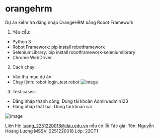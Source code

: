 # orangehrm
Dự án kiểm tra đăng nhập OrangeHRM bằng Robot Framework

1. Yêu cầu:
- Python 3
- Robot Framework: pip install robotframework
- SeleniumLibrary: pip install robotframework-seleniumlibrary
- Chrome WebDriver

2. Cách chạy:
- Vào thư mục dự án
- Chạy lệnh: robot login_test.robot
  ![image](https://github.com/user-attachments/assets/bb708067-4394-470d-84d4-eb939e643f35)

3. Test cases:
- Đăng nhập thành công: Dùng tài khoản Admin/admin123
- Đăng nhập thất bại: Dùng tài khoản sai
  
![image](https://github.com/user-attachments/assets/c76eee85-0fb9-4178-988b-1c61a4e09f7d)

Liên hệ: luong_2251220018@dau.edu.vn nếu có lỗi
Tác giả:
Tên: Nguyễn Hoàng Lương
MSSV: 2251220018
Lớp: 22CT1
